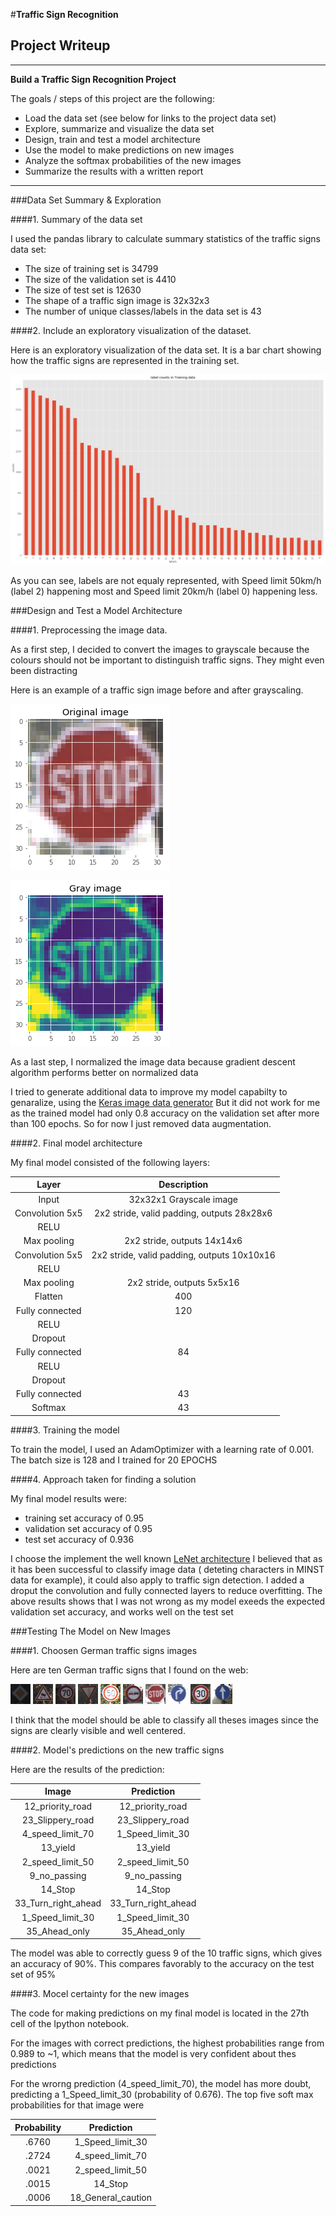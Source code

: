 #**Traffic Sign Recognition** 

## Project Writeup

---

**Build a Traffic Sign Recognition Project**

The goals / steps of this project are the following:
* Load the data set (see below for links to the project data set)
* Explore, summarize and visualize the data set
* Design, train and test a model architecture
* Use the model to make predictions on new images
* Analyze the softmax probabilities of the new images
* Summarize the results with a written report


[//]: # (Image References)

[label_count_in_training_set]: ./examples/label_count_in_training_set.png "Visualization"
[original_image]: ./examples/original_image.png "Orignal Image"
[gray_scale_image]: ./examples/gray_scale_image.png "Gayscale Image"
[12_priority_road]: ./new_images/12_priority_road.png "12_priority_road"
[23_Slippery_road]: ./new_images/23_Slippery_road.png "23_Slippery_road"
[4_speed_limit_70]: ./new_images/4_speed_limit_70.png "4_speed_limit_70"
[13_yield]: ./new_images/13_yield.png "13_yield"
[2_speed_limit_50]: ./new_images/2_speed_limit_50.png "2_speed_limit_50"
[9_no_passing]: ./new_images/9_no_passing.png "9_no_passing"
[14_Stop]: ./new_images/14_Stop.png "14_Stop"
[33_Turn_right_ahead]: ./new_images/33_Turn_right_ahead.png "33_Turn_right_ahead"
[1_Speed_limit_30]: ./new_images/1_Speed_limit_30.png "1_Speed_limit_30"
[35_Ahead_only]: ./new_images/35_Ahead_only.png "35_Ahead_only"


---

###Data Set Summary & Exploration

####1. Summary of the data set

I used the pandas library to calculate summary statistics of the traffic
signs data set:

* The size of training set is 34799
* The size of the validation set is 4410
* The size of test set is 12630
* The shape of a traffic sign image is 32x32x3
* The number of unique classes/labels in the data set is 43

####2. Include an exploratory visualization of the dataset.

Here is an exploratory visualization of the data set. It is a bar chart showing how the  traffic signs are represented in the training set.

![Label counts in training set][label_count_in_training_set]

As you can see, labels are not equaly represented, with Speed limit 50km/h (label 2) happening most and Speed limit 20km/h (label 0) happening less.

###Design and Test a Model Architecture

####1. Preprocessing the image data. 

As a first step, I decided to convert the images to grayscale because the colours should not be important to distinguish traffic signs. They might even been distracting


Here is an example of a traffic sign image before and after grayscaling.

![Original Image][original_image]

![Gayscale Image][gray_scale_image]

As a last step, I normalized the image data because gradient descent algorithm performs better on normalized data

I tried to generate additional data to improve my model capabilty to genaralize, using the [Keras image data generator](https://keras.io/preprocessing/image/)
But it did not work for me as the trained model had only 0.8 accuracy on the validation set after more than 100 epochs.
So for now I just removed data augmentation. 


####2. Final model architecture

My final model consisted of the following layers:

| Layer         		|     Description	        					| 
|:---------------------:|:---------------------------------------------:| 
| Input         		| 32x32x1 Grayscale image   					| 
| Convolution 5x5     	| 2x2 stride, valid padding, outputs 28x28x6	|
| RELU					|												|
| Max pooling	      	| 2x2 stride,  outputs 14x14x6 				    |
| Convolution 5x5     	| 2x2 stride, valid padding, outputs 10x10x16	|
| RELU					|												|
| Max pooling	      	| 2x2 stride,  outputs 5x5x16				    |
| Flatten       		| 400        									|
| Fully connected		| 120       									|
| RELU					|												|
| Dropout       		|           									|
| Fully connected		| 84        									|
| RELU					|												|
| Dropout       		|           									|
| Fully connected		| 43        									|
| Softmax				| 43        									|
 


####3. Training the model

To train the model, I used an AdamOptimizer with a learning rate of 0.001. The batch size is 128 and I trained for 20 EPOCHS

####4. Approach taken for finding a solution

My final model results were:
* training set accuracy of 0.95
* validation set accuracy of 0.95 
* test set accuracy of 0.936

I choose the implement the well known [LeNet architecture](https://github.com/udacity/CarND-LeNet-Lab/blob/master/LeNet-Lab-Solution.ipynb)
I believed that as it has been successful to classify image data ( deteting characters in MINST data for example), it could also apply to traffic sign detection.
I added a droput the convolution and fully connected layers to reduce overfitting. 
The above results shows that I was not wrong as my model exeeds the expected validation set accuracy, and works well on the test set

 

###Testing The Model on New Images

####1. Choosen  German traffic signs images

Here are ten German traffic signs that I found on the web:

![12_priority_road][12_priority_road]  ![23_Slippery_road][23_Slippery_road]     ![4_speed_limit_70][4_speed_limit_70]
![13_yield][13_yield]          ![2_speed_limit_50][2_speed_limit_50]     ![9_no_passing][9_no_passing]
![14_Stop][14_Stop]           ![33_Turn_right_ahead][33_Turn_right_ahead]
![1_Speed_limit_30][1_Speed_limit_30]  ![35_Ahead_only][35_Ahead_only]

I think that the model should be able to classify all theses images since the signs are clearly visible and well centered.

####2. Model's predictions on the new traffic signs

Here are the results of the prediction:

| Image			        |     Prediction	        					| 
|:---------------------:|:---------------------------------------------:| 
| 12_priority_road      | 12_priority_road   							|
| 23_Slippery_road      | 23_Slippery_road   							|
| 4_speed_limit_70      | 1_Speed_limit_30   							|
| 13_yield      		| 13_yield   									|
| 2_speed_limit_50      | 2_speed_limit_50   							|
| 9_no_passing      	| 9_no_passing   								|
| 14_Stop      		    | 14_Stop   									|
| 33_Turn_right_ahead   | 33_Turn_right_ahead   						|
| 1_Speed_limit_30      | 1_Speed_limit_30   							|
| 35_Ahead_only      	| 35_Ahead_only   								|


The model was able to correctly guess 9 of the 10 traffic signs, which gives an accuracy of 90%. This compares favorably to the accuracy on the test set of 95%


####3. Mocel certainty for the  new images

The code for making predictions on my final model is located in the 27th cell of the Ipython notebook.
 
For the images with correct predictions, the highest probabilities range from 0.989 to ~1, which means that the model is very confident about thes predictions

For the wrorng prediction (4_speed_limit_70), the model has more doubt, predicting a 1_Speed_limit_30 (probability of 0.676). 
The top five soft max probabilities for that image were

| Probability         	|     Prediction	        					| 
|:---------------------:|:---------------------------------------------:| 
| .6760         		| 1_Speed_limit_30  							| 
| .2724     			| 4_speed_limit_70 								|
| .0021					| 2_speed_limit_50								|
| .0015	      			| 14_Stop					 				    |
| .0006				    | 18_General_caution     						|



